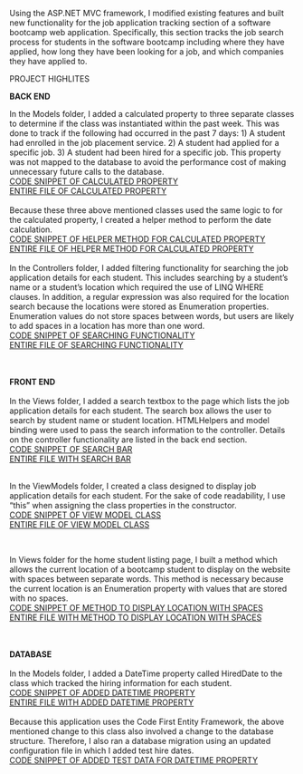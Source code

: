 <a id="Using">Using the ASP.NET</a> MVC framework, I modified existing features and built new functionality for the job application tracking section of a software bootcamp web application.  Specifically, this section tracks the job search process for students in the software bootcamp including where they have applied, how long they have been looking for a job, and which companies they have applied to. 

PROJECT HIGHLITES 

<B>BACK END</B>

In the Models folder, I added a calculated property to three separate classes to determine if the class was instantiated within the past week. This was done to track if the following had occurred in the past 7 days: 1) A student had enrolled in the job placement service.   2) A student had applied for a specific job.  3) A student had been hired for a specific job. This property was not mapped to the database to avoid the performance cost of making unnecessary future calls to the database.   
<a href="https://github.com/pmangione/Tech-Academy-Projects/blob/master/LiveProject/CodeSnippets/AddCalulatedPropertyToJobApplicationClass.cs">CODE SNIPPET OF CALCULATED PROPERTY</a> 
<BR><a href="https://github.com/pmangione/Tech-Academy-Projects/blob/master/LiveProject/Code/JPApplication.cs">ENTIRE FILE OF CALCULATED PROPERTY</a> 
<BR><BR>
Because these three above mentioned classes used the same logic to for the calculated property, I created a helper method to perform the date calculation.<BR>
<a href="https://github.com/pmangione/Tech-Academy-Projects/blob/master/LiveProject/CodeSnippets/HelperMethodCalculateIfObjectInstantiatedWithinPastWeek.cs">CODE SNIPPET OF HELPER METHOD FOR CALCULATED PROPERTY</a>
<BR>
<a href="https://github.com/pmangione/Tech-Academy-Projects/blob/master/LiveProject/Code/Helpers.cs">ENTIRE FILE OF HELPER METHOD FOR CALCULATED PROPERTY</a>
<BR>
<BR>
 <a id="InController">In the Controllers folder</a>, I added filtering functionality for searching the job application details for each student.  This includes searching by a student’s name or a student’s location which required the use of LINQ  WHERE clauses.  In addition, a regular expression was also required for the location search because the locations were stored as Enumeration properties.  Enumeration values do not store spaces between words, but users are likely to add spaces in a location has more than one word.<BR> <a href="https://github.com/pmangione/Tech-Academy-Projects/blob/master/LiveProject/CodeSnippets/ControllerLogicToSearchByStudentNameOrLocation.cs">CODE SNIPPET OF SEARCHING FUNCTIONALITY</a>
<BR>
 <a href="https://github.com/pmangione/Tech-Academy-Projects/blob/master/LiveProject/Code/JPStudentRundownController.cs">ENTIRE FILE OF SEARCHING FUNCTIONALITY</a>
<bR><bR><BR>


<B>FRONT END</B><BR><BR>
In the Views folder, I added a search textbox to the page which lists the job application details for each student.  The search box allows the user to search by student name or student location.   HTMLHelpers and model binding were used to pass the search information to the controller.  Details on the controller functionality are listed in the back end section.<BR> <a href="https://github.com/pmangione/Tech-Academy-Projects/blob/master/LiveProject/CodeSnippets/AddSearchBarForStudentJobApplicationDetails.cs">CODE SNIPPET OF SEARCH BAR</a>
<BR>
 <a href="https://github.com/pmangione/Tech-Academy-Projects/blob/master/LiveProject/Code/IndexJPStudentRundown.cshtml">ENTIRE FILE WITH SEARCH BAR</a>
<bR><bR>        

In the ViewModels folder, I created a class designed to display job application details for each student.  For the sake of code readability, I use “this” when assigning the class properties in the constructor.<BR>  <a href="https://github.com/pmangione/Tech-Academy-Projects/blob/master/LiveProject/CodeSnippets/CreateViewModelForStudentJobApplicationDetails.cs">CODE SNIPPET OF VIEW MODEL CLASS</a> <BR>
<a href="https://github.com/pmangione/Tech-Academy-Projects/blob/master/LiveProject/Code/JPStudentRundown.cs">ENTIRE FILE OF VIEW MODEL CLASS</a>

<bR>        

In Views folder for the home student listing page, I built a method which allows the current location of a bootcamp student to display on the website with spaces between separate words. This method is necessary because the current location is an Enumeration property with values that are stored with no spaces.<BR>  <a href="https://github.com/pmangione/Tech-Academy-Projects/blob/master/LiveProject/CodeSnippets/DisplayEnumLocationValueWithSpaces.cs">CODE SNIPPET OF METHOD TO DISPLAY LOCATION WITH SPACES</a> <BR>
<a href="https://github.com/pmangione/Tech-Academy-Projects/blob/master/LiveProject/Code/Index.cshtml">ENTIRE FILE WITH METHOD TO DISPLAY LOCATION WITH SPACES</a>
<bR><bR><br>        
 
<B><a name="Database">DATABASE</B></a> <BR><BR>
In the Models folder, I added a DateTime property called HiredDate to the class which tracked the hiring information for each student.<BR>  <a href="https://github.com/pmangione/Tech-Academy-Projects/blob/master/LiveProject/CodeSnippets/AddHireDateToStudentJobHiredRecords.cs">CODE SNIPPET OF ADDED DATETIME PROPERTY</a>  
<a href="https://github.com/pmangione/Tech-Academy-Projects/blob/master/LiveProject/Code/JPHire.cs">ENTIRE FILE WITH ADDED DATETIME PROPERTY</a> 
<br><br>
Because this application uses the Code First Entity Framework, the above mentioned change to this class also involved a change to the database structure.  Therefore, I also ran a database migration using an updated configuration file in which I added test hire dates.<BR>  <a href="https://github.com/pmangione/Tech-Academy-Projects/blob/master/LiveProject/CodeSnippets/AddDateTimeTestDataForDatabaseMigration.cs">CODE SNIPPET OF ADDED TEST DATA FOR DATETIME PROPERTY</a>
